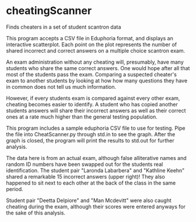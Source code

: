 # cheatingScanner
Finds cheaters in a set of student scantron data

This program accepts a CSV file in Eduphoria format, and displays
an interactive scatterplot. Each point on the plot represents the 
number of shared incorrect and correct answers on a multiple choice
scantron exam. 

An exam administration without any cheating will, presumably, have 
many students who share the same correct answers. One would hope 
after all that most of the students pass the exam. Comparing a
suspected cheater's exam to another students by looking at how 
how many questions they have in common does not tell us much information.

However, if every students exam is compared against every other exam,
cheating becomes easier to identify. A student who has copied another 
students answers will share their incorrect answers as well as their
correct ones at a rate much higher than the general testing population.

This program includes a sample eduphoria CSV file to use for testing.
Pipe the file into CheatScanner.py through std.in to see the graph.
After the graph is closed, the program will print the results to std.out
for further analysis.

The data here is from an actual exam, although false alliterative names
and random ID numbers have been swapped out for the students real 
identification. The student pair "Laronda Labarbera" and "Kathline Keehn"
shared a remarkable 15 incorrect answers (upper right)! They also happened
to sit next to each other at the back of the class in the same period. 

Student pair "Deetta Delpiore" and "Man Mcdevitt" were also caught cheating
during the exam, although their scores were entered anyways for the sake of
this analysis.

